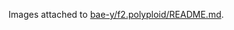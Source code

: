 Images attached to [bae-y/f2.polyploid/README.md](https://github.com/bae-y/f2.polyploid/blob/main/README.md).
